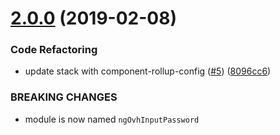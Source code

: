 # [2.0.0](https://github.com/ovh-ux/ng-ovh-input-password/compare/1.2.5...2.0.0) (2019-02-08)


### Code Refactoring

* update stack with component-rollup-config ([#5](https://github.com/ovh-ux/ng-ovh-input-password/issues/5)) ([8096cc6](https://github.com/ovh-ux/ng-ovh-input-password/commit/8096cc6))


### BREAKING CHANGES

* module is now named `ngOvhInputPassword`



